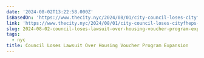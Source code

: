 ```yaml
---
date: '2024-08-02T13:22:58.000Z'
isBasedOn: 'https://www.thecity.nyc/2024/08/01/city-council-loses-cityfheps-lawsuit/'
link: 'https://www.thecity.nyc/2024/08/01/city-council-loses-cityfheps-lawsuit/'
slug: 2024-08-02-council-loses-lawsuit-over-housing-voucher-program-expansion
tags:
  - nyc
title: Council Loses Lawsuit Over Housing Voucher Program Expansion
---
```

 
